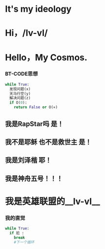 # It's my ideology
# Hi，/__lv-vl__/
# Hello，My Cosmos.
### BT-CODE思想
```python
while True:
  发现问题(x)
  天马行空(y)
  解决问题(z)
  if O(0):
    return False or O(∝)
```
## 我是RapStar吗 是！

## 我不是耶稣 也不是救世主 是！

## 我是刘泽楷 耶！

## 我是神舟五号！！！

# 我是英雄联盟的__lv-vl__

### 我的直觉

```python
while True:
  if 尬 :
    break
    #下一个循环
```
